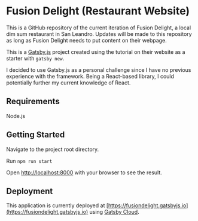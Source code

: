 # Fusion Delight (Restaurant Website)

This is a GitHub repository of the current iteration of Fusion Delight, a local dim sum restaurant in San Leandro. Updates will be made to this repository as long as Fusion Delight needs to put content on their webpage.

This is a [Gatsby.js](https://www.gatsbyjs.com) project created using the tutorial on their website as a starter with `gatsby new`.

I decided to use Gatsby.js as a personal challenge since I have no previous experience with the framework. Being a React-based library, I could potentially further my current knowledge of React.

## Requirements

Node.js

## Getting Started

Navigate to the project root directory.

Run `npm run start`

Open [http://localhost:8000](http://localhost:8000) with your browser to see the result.

## Deployment

This application is currently deployed at [https://fusiondelight.gatsbyjs.io](https://fusiondelight.gatsbyjs.io) using [Gatsby Cloud](https://www.gatsbyjs.com/products/cloud/).